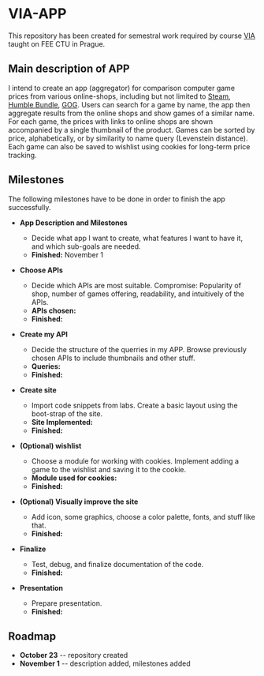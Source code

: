# VIA-APP
This repository has been created for semestral work required by course [VIA](https://sites.google.com/a/via.felk.cvut.cz/via/) taught on FEE CTU in Prague.

## Main description of APP
I intend to create an app (aggregator) for comparison computer game prices from various online-shops, including but not limited to [Steam](https://store.steampowered.com/), [Humble Bundle](https://www.humblebundle.com), [GOG](https://www.gog.com/).
Users can search for a game by name, the app then aggregate results from the online shops and show games of a similar name. 
For each game, the prices with links to online shops are shown accompanied by a single thumbnail of the product.
Games can be sorted by price, alphabetically, or by similarity to name query (Levenstein distance).
Each game can also be saved to wishlist using cookies for long-term price tracking.


## Milestones
The following milestones have to be done in order to finish the app successfully.

- **App Description and Milestones**
    - Decide what app I want to create, what features I want to have it, and which sub-goals are needed.
    - **Finished:** November 1

- **Choose APIs**
    - Decide which APIs are most suitable. Compromise: Popularity of shop, number of games offering, readability, and intuitively of the APIs.
    - **APIs chosen:**
    - **Finished:**

- **Create my API**
    - Decide the structure of the querries in my APP.  Browse previously chosen APIs to include thumbnails and other stuff.
    - **Queries:** 
    - **Finished:**

- **Create site**
    - Import code snippets from labs. Create a basic layout using the boot-strap of the site.
    - **Site Implemented:**
    - **Finished:**

- **(Optional) wishlist**
    - Choose a module for working with cookies. Implement adding a game to the wishlist and saving it to the cookie.
    - **Module used for cookies:**
    - **Finished:**

- **(Optional) Visually improve the site** 
    - Add icon, some graphics, choose a color palette, fonts, and stuff like that.
    - **Finished:**

- **Finalize**
    - Test, debug, and finalize documentation of the code.
    - **Finished:**

- **Presentation**
    - Prepare presentation.
    - **Finished:**

## Roadmap
 - **October 23** -- repository created
 - **November 1** -- description added, milestones added